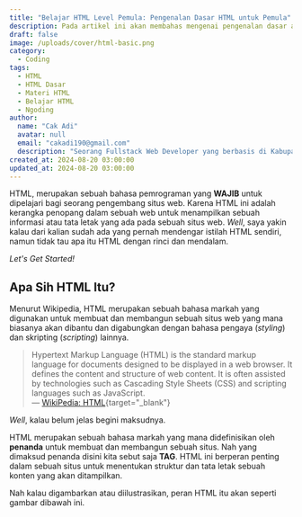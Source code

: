 ```yaml
---
title: "Belajar HTML Level Pemula: Pengenalan Dasar HTML untuk Pemula"
description: Pada artikel ini akan membahas mengenai pengenalan dasar apa itu HTML dan juga penggunaannya, serta dibahas juga mengenai cara membuat sebuah halamannya.
draft: false
image: /uploads/cover/html-basic.png
category:
  - Coding
tags:
  - HTML
  - HTML Dasar
  - Materi HTML
  - Belajar HTML
  - Ngoding
author:
  name: "Cak Adi"
  avatar: null
  email: "cakadi190@gmail.com"
  description: "Seorang Fullstack Web Developer yang berbasis di Kabupaten Ngawi yang suka sekali dengan desain dan juga hal yang berbau teknologi."
created_at: 2024-08-20 03:00:00
updated_at: 2024-08-20 03:00:00 
---
```


HTML, merupakan sebuah bahasa pemrograman yang **WAJIB** untuk dipelajari bagi seorang pengembang situs web. Karena HTML ini adalah kerangka penopang dalam sebuah web untuk menampilkan sebuah informasi atau tata letak yang ada pada sebuah situs web. *Well*, saya yakin kalau dari kalian sudah ada yang pernah mendengar istilah HTML sendiri, namun tidak tau apa itu HTML dengan rinci dan mendalam.

*Let's Get Started!*

## Apa Sih HTML Itu?

Menurut Wikipedia, HTML merupakan sebuah bahasa markah yang digunakan untuk membuat dan membangun sebuah situs web yang mana biasanya akan dibantu dan digabungkan dengan bahasa pengaya (*styling*) dan skripting (*scripting*) lainnya. 

> Hypertext Markup Language (HTML) is the standard markup language for documents designed to be displayed in a web browser. It defines the content and structure of web content. It is often assisted by technologies such as Cascading Style Sheets (CSS) and scripting languages such as JavaScript.\
> — [WikiPedia: HTML](https://en.wikipedia.org/wiki/HTML){target="_blank"}

*Well*, kalau belum jelas begini maksudnya.

HTML merupakan sebuah bahasa markah yang mana didefinisikan oleh **penanda** untuk membuat dan membangun sebuah situs. Nah yang dimaksud penanda disini kita sebut saja **TAG**. HTML ini berperan penting dalam sebuah situs untuk menentukan struktur dan tata letak sebuah konten yang akan ditampilkan.

Nah kalau digambarkan atau diilustrasikan, peran HTML itu akan seperti gambar dibawah ini.